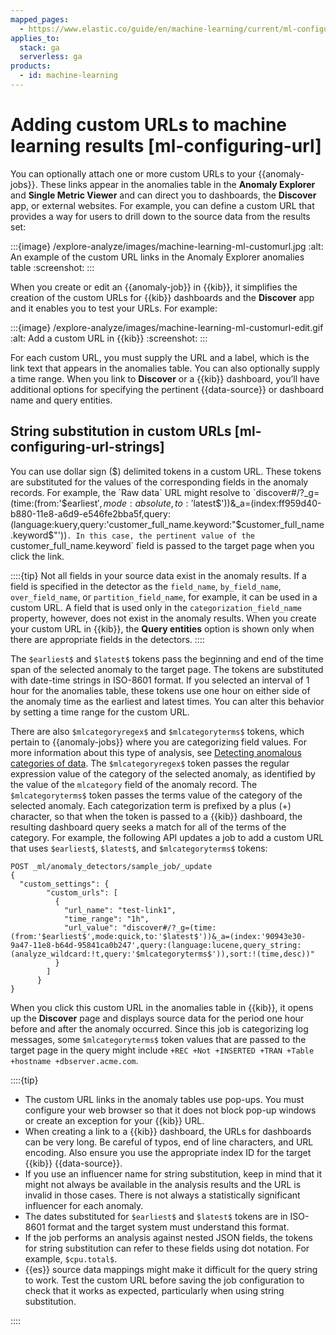 ```yaml
---
mapped_pages:
  - https://www.elastic.co/guide/en/machine-learning/current/ml-configuring-url.html
applies_to:
  stack: ga
  serverless: ga
products:
  - id: machine-learning
---
```


# Adding custom URLs to machine learning results [ml-configuring-url]

You can optionally attach one or more custom URLs to your {{anomaly-jobs}}. These links appear in the anomalies table in the **Anomaly Explorer** and **Single Metric Viewer** and can direct you to dashboards, the **Discover** app, or external websites. For example, you can define a custom URL that provides a way for users to drill down to the source data from the results set:

:::{image} /explore-analyze/images/machine-learning-ml-customurl.jpg
:alt: An example of the custom URL links in the Anomaly Explorer anomalies table
:screenshot:
:::

When you create or edit an {{anomaly-job}} in {{kib}}, it simplifies the creation of the custom URLs for {{kib}} dashboards and the **Discover** app and it enables you to test your URLs. For example:

:::{image} /explore-analyze/images/machine-learning-ml-customurl-edit.gif
:alt: Add a custom URL in {{kib}}
:screenshot:
:::

For each custom URL, you must supply the URL and a label, which is the link text that appears in the anomalies table. You can also optionally supply a time range. When you link to **Discover** or a {{kib}} dashboard, you’ll have additional options for specifying the pertinent {{data-source}} or dashboard name and query entities.

## String substitution in custom URLs [ml-configuring-url-strings]

You can use dollar sign ($) delimited tokens in a custom URL. These tokens are substituted for the values of the corresponding fields in the anomaly records. For example, the `Raw data` URL might resolve to `discover#/?_g=(time:(from:'$earliest$',mode:absolute,to:'$latest$'))&_a=(index:ff959d40-b880-11e8-a6d9-e546fe2bba5f,query:(language:kuery,query:'customer_full_name.keyword:"$customer_full_name.keyword$"'))`.
In this case, the pertinent value of the `customer_full_name.keyword` field is passed to the target page when you click the link.

::::{tip}
Not all fields in your source data exist in the anomaly results. If a field is specified in the detector as the `field_name`, `by_field_name`, `over_field_name`, or `partition_field_name`, for example, it can be used in a custom URL. A field that is used only in the `categorization_field_name` property, however, does not exist in the anomaly results. When you create your custom URL in {{kib}}, the **Query entities** option is shown only when there are appropriate fields in the detectors.
::::

The `$earliest$` and `$latest$` tokens pass the beginning and end of the time span of the selected anomaly to the target page. The tokens are substituted with date-time strings in ISO-8601 format. If you selected an interval of 1 hour for the anomalies table, these tokens use one hour on either side of the anomaly time as the earliest and latest times. You can alter this behavior by setting a time range for the custom URL.

There are also `$mlcategoryregex$` and `$mlcategoryterms$` tokens, which pertain to {{anomaly-jobs}} where you are categorizing field values. For more information about this type of analysis, see [Detecting anomalous categories of data](ml-configuring-categories.md). The `$mlcategoryregex$` token passes the regular expression value of the category of the selected anomaly, as identified by the value of the `mlcategory` field of the anomaly record. The `$mlcategoryterms$` token passes the terms value of the category of the selected anomaly. Each categorization term is prefixed by a plus (+) character, so that when the token is passed to a {{kib}} dashboard, the resulting dashboard query seeks a match for all of the terms of the category. For example, the following API updates a job to add a custom URL that uses `$earliest$`, `$latest$`, and `$mlcategoryterms$` tokens:

```console
POST _ml/anomaly_detectors/sample_job/_update
{
  "custom_settings": {
        "custom_urls": [
          {
            "url_name": "test-link1",
            "time_range": "1h",
            "url_value": "discover#/?_g=(time:(from:'$earliest$',mode:quick,to:'$latest$'))&_a=(index:'90943e30-9a47-11e8-b64d-95841ca0b247',query:(language:lucene,query_string:(analyze_wildcard:!t,query:'$mlcategoryterms$')),sort:!(time,desc))"
          }
        ]
      }
}
```

When you click this custom URL in the anomalies table in {{kib}}, it opens up the **Discover** page and displays source data for the period one hour before and after the anomaly occurred. Since this job is categorizing log messages, some `$mlcategoryterms$` token values that are passed to the target page in the query might include `+REC +Not +INSERTED +TRAN +Table +hostname +dbserver.acme.com`.

::::{tip}

* The custom URL links in the anomaly tables use pop-ups. You must configure your web browser so that it does not block pop-up windows or create an exception for your {{kib}} URL.
* When creating a link to a {{kib}} dashboard, the URLs for dashboards can be very long. Be careful of typos, end of line characters, and URL encoding. Also ensure you use the appropriate index ID for the target {{kib}} {{data-source}}.
* If you use an influencer name for string substitution, keep in mind that it might not always be available in the analysis results and the URL is invalid in those cases. There is not always a statistically significant influencer for each anomaly.
* The dates substituted for `$earliest$` and `$latest$` tokens are in ISO-8601 format and the target system must understand this format.
* If the job performs an analysis against nested JSON fields, the tokens for string substitution can refer to these fields using dot notation. For example, `$cpu.total$`.
* {{es}} source data mappings might make it difficult for the query string to work. Test the custom URL before saving the job configuration to check that it works as expected, particularly when using string substitution.

::::
